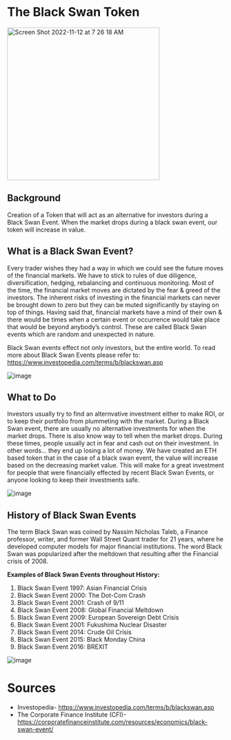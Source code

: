 The Black Swan Token
=====================
<img width="353" alt="Screen Shot 2022-11-12 at 7 26 18 AM" src="https://user-images.githubusercontent.com/104800728/202860485-17ccacd4-18bd-4da1-a22f-295f2f2f2314.png">


Background
------------

Creation of a Token that will act as an alternative for investors during a Black Swan Event. When the market drops during a black swan event, our token will increase in value.

What is a Black Swan Event?
---------------------

Every trader wishes they had a way in which we could see the future moves of the financial markets. We have to stick to rules of due diligence, diversification, hedging, rebalancing and continuous monitoring. Most of the time, the financial market moves are dictated by the fear & greed of the investors. The inherent risks of investing in the financial markets can never be brought down to zero but they can be muted significantly by staying on top of things. Having said that, financial markets have a mind of their own & there would be times when a certain event or occurrence would take place that would be beyond anybody’s control. These are called Black Swan events which are random and unexpected in nature.

Black Swan events effect not only investors, but the entire world. To read more about Black Swan Events please refer to: https://www.investopedia.com/terms/b/blackswan.asp

![image](https://user-images.githubusercontent.com/104800728/202858664-9b568419-98e6-44e6-b5b4-fc4ee7cecd1e.png)

What to Do
----------------
Investors usually try to find an alternvative investment either to make ROI, or to keep their portfolio from plummeting with the market. During a Black Swan event, there are usually no alternative investments for when the market drops. There is also know way to tell when the market drops. During these times, people usually act in fear and cash out on their investment. In other words... they end up losing a lot of money. We have created an ETH based token that in the case of a black swan event, the value will increase based on the decreasing market value. This will make for a great investment for people that were financially effected by recent Black Swan Events, or anyone looking to keep their investments safe.

![image](https://user-images.githubusercontent.com/104800728/202858774-fbd97700-675b-4b7e-9ae4-47807f751f6d.png)

History of Black Swan Events
------------------------------------

The term Black Swan was coined by Nassim Nicholas Taleb, a Finance professor, writer, and former Wall Street Quant trader for 21 years, where he developed computer models for major financial institutions. The word Black Swan was popularized after the meltdown that resulting after the Financial crisis of 2008.

**Examples of Black Swan Events throughout History:**
1. Black Swan Event 1997: Asian Financial Crisis
2. Black Swan Event 2000: The Dot-Com Crash
3. Black Swan Event 2001: Crash of 9/11
4. Black Swan Event 2008: Global Financial Meltdown
5. Black Swan Event 2009: European Sovereign Debt Crisis
6. Black Swan Event 2001: Fukushima Nuclear Disaster
7. Black Swan Event 2014: Crude Oil Crisis
8. Black Swan Event 2015: Black Monday China
9. Black Swan Event 2016: BREXIT


![image](https://user-images.githubusercontent.com/104800728/202858824-7b4759d0-5fc7-4250-84d1-2521a11f750c.png)

Sources
===============
- Investopedia- https://www.investopedia.com/terms/b/blackswan.asp
- The Corporate Finance Institute (CFI)- https://corporatefinanceinstitute.com/resources/economics/black-swan-event/

